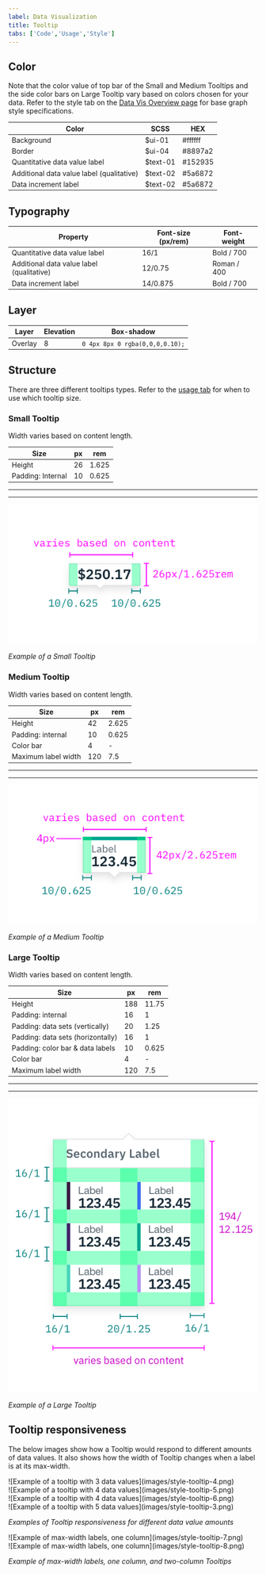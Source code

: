 ```yaml
---
label: Data Visualization
title: Tooltip
tabs: ['Code','Usage','Style']
---
```


## Color
Note that the color value of top bar of the Small and Medium Tooltips and the side color bars on Large Tooltip vary based on colors chosen for your data. Refer to the style tab on the [Data Vis Overview page](/data-vis/overview/colors) for base graph style specifications.

| Color            | SCSS                   | HEX        |
|------------------|------------------------|------------|
| Background       | $ui-01                 | #ffffff    |
| Border           | $ui-04                 | #8897a2    |
| Quantitative data value label | $text-01  | #152935    |
| Additional data value label (qualitative) | $text-02  | #5a6872   |
| Data increment label  | $text-02  | #5a6872  |

## Typography
| Property         | Font-size (px/rem) |  Font-weight |
|------------------|--------------------|--------------|
| Quantitative data value label | 16/1  | Bold / 700   |
| Additional data value label (qualitative) | 12/0.75   | Roman / 400   |
| Data increment label  | 14/0.875      | Bold / 700   |

## Layer
| Layer      | Elevation  | Box-shadow                       |
|------------|------------|----------------------------------|
| Overlay    | 8          | `0 4px 8px 0 rgba(0,0,0,0.10);`  |


## Structure
There are three different tooltips types. Refer to the [usage tab](/data-vis/tooltip/usage) for when to use which tooltip size.

### Small Tooltip
Width varies based on content length.

| Size                | px    |  rem   |
|---------------------|-------|--------|
| Height				      |  26   | 1.625  |
| Padding: Internal   |  10   | 0.625  |

---
***
> 
![Example of a Small Tooltip](images/style-tooltip-1.png)

_Example of a Small Tooltip_

### Medium Tooltip
Width varies based on content length.

| Size                | px    |  rem   |
|---------------------|-------|--------|
| Height				  |  42   | 2.625  |
| Padding: internal   |  10   | 0.625  |  
| Color bar           |  4    | -      |
| Maximum label width |  120  | 7.5    |  


---
***
> 
![Example of a Medium Tooltip](images/style-tooltip-2.png)

_Example of a Medium Tooltip_

### Large Tooltip
Width varies based on content length.

| Size                | px    |  rem   |
|---------------------|-------|--------|
| Height				      | 188   | 11.75  |
| Padding: internal   |  16   | 1      |  
| Padding: data sets (vertically) |  20    | 1.25  |
| Padding: data sets (horizontally)  |  16   | 1   |
| Padding: color bar & data labels   |  10   | 0.625 |
| Color bar           | 4     | -      |
| Maximum label width |  120  | 7.5    |  


---
***
> 
![Example of a Large Tooltip](images/style-tooltip-3.png)

_Example of a Large Tooltip_

## Tooltip responsiveness
The below images show how a Tooltip would respond to different amounts of data values. It also shows how the width of Tooltip changes when a label is at its max-width.


<div data-insert-component="ImageGrid">
  <div>
    ![Example of a tooltip with 3 data values](images/style-tooltip-4.png)
  </div>
  <div>
    ![Example of a tooltip with 4 data values](images/style-tooltip-5.png)
  </div>
  <div>
    ![Example of a tooltip with 4 data values](images/style-tooltip-6.png)
  </div>
  <div>
    ![Example of a tooltip with 5 data values](images/style-tooltip-3.png)
  </div>
</div>

_Examples of Tooltip responsiveness for different data value amounts_

<div data-insert-component="ImageGrid">
  <div>
    ![Example of max-width labels, one column](images/style-tooltip-7.png)
  </div>
  <div>
    ![Example of max-width labels, one column](images/style-tooltip-8.png)
  </div>
</div>

_Example of max-width labels, one column, and two-column Tooltips_
